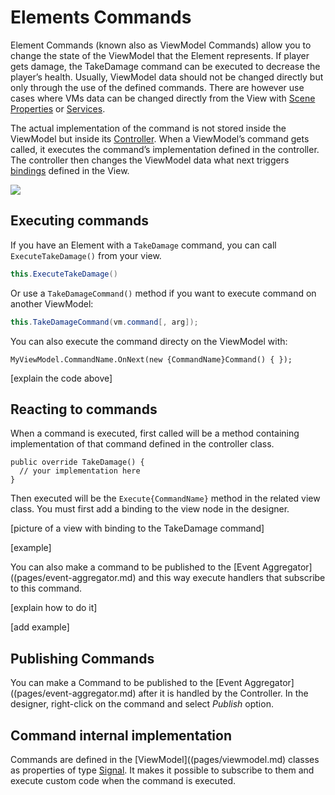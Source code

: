 # Elements Commands

Element Commands (known also as ViewModel Commands) allow you to change the state of the ViewModel that the Element represents. If player gets damage, the TakeDamage command can be executed to decrease the player’s health. Usually, ViewModel data should not be changed directly but only through the use of the defined commands. There are however use cases where VMs data can be changed directly from the View with [Scene Properties](pages/scene-properties.md) or [Services](pages/services.md).

The actual implementation of the command is not stored inside the ViewModel but inside its [Controller](pages/controller.md). When a ViewModel’s command gets called, it executes the command’s implementation defined in the controller. The controller then changes the ViewModel data what next triggers [bindings](view-bindings.md) defined in the View.

![](https://dl.dropboxusercontent.com/u/75445779/uFrame_wiki/uFrame_MVVM_flow.png)

## Executing commands
If you have an Element with a `TakeDamage` command, you can call `ExecuteTakeDamage()` from your view.

```csharp
this.ExecuteTakeDamage()
```

Or use a `TakeDamageCommand()` method if you want to execute command on another ViewModel:

```csharp
this.TakeDamageCommand(vm.command[, arg]);
```

You can also execute the command directy on the ViewModel with:

```
MyViewModel.CommandName.OnNext(new {CommandName}Command() { });
```

[explain the code above]

## Reacting to commands

When a command is executed, first called will be a method containing implementation of that command defined in the controller class.

```
public override TakeDamage() {
  // your implementation here
}
```

Then executed will be the `Execute{CommandName}` method in the related view class. You must first add a binding to the view node in the designer.

[picture of a view with binding to the TakeDamage command]

[example]

You can also make a command to be published to the [Event Aggregator]((pages/event-aggregator.md) and this way execute handlers that subscribe to this command.

[explain how to do it]

[add example]

## Publishing Commands

You can make a Command to be published to the [Event Aggregator]((pages/event-aggregator.md) after it is handled by the Controller. In the designer, right-click on the command and select _Publish_ option.

## Command internal implementation

Commands are defined in the [ViewModel]((pages/viewmodel.md) classes as properties of type [Signal](pages/classes/signal.md). It makes it possible to subscribe to them and execute custom code when the command is executed.
